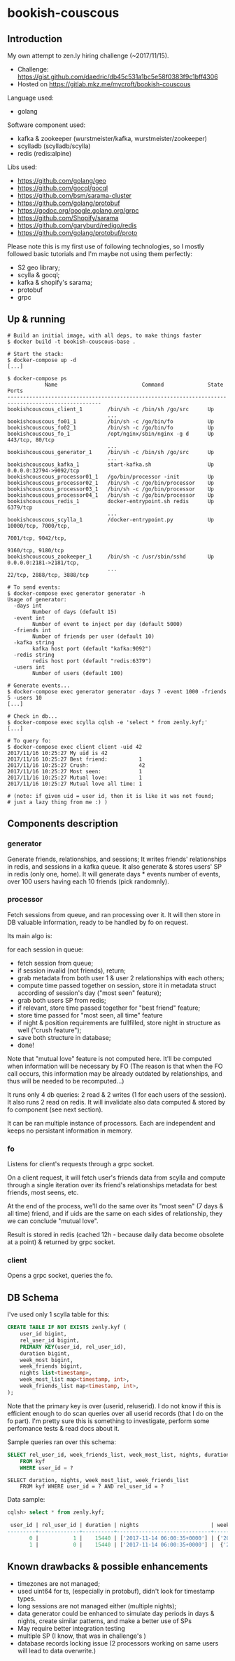 bookish-couscous
================

## Introduction

My own attempt to zen.ly hiring challenge (~2017/11/15).

- Challenge: https://gist.github.com/daedric/db45c531a1bc5e58f0383f9c1bff4306
- Hosted on https://gitlab.mkz.me/mycroft/bookish-couscous

Language used:

- golang

Software component used:

- kafka & zookeeper (wurstmeister/kafka, wurstmeister/zookeeper)
- scylladb (scylladb/scylla)
- redis (redis:alpine)

Libs used:

- https://github.com/golang/geo
- https://github.com/gocql/gocql
- https://github.com/bsm/sarama-cluster
- https://github.com/golang/protobuf
- https://godoc.org/google.golang.org/grpc
- https://github.com/Shopify/sarama
- https://github.com/garyburd/redigo/redis
- https://github.com/golang/protobuf/proto

Please note this is my first use of following technologies, so I mostly
followed basic tutorials and I'm maybe not using them perfectly:

- S2 geo library;
- scylla & gocql;
- kafka & shopify's sarama;
- protobuf
- grpc


## Up & running

```shell
# Build an initial image, with all deps, to make things faster
$ docker build -t bookish-couscous-base .

# Start the stack:
$ docker-compose up -d
[...]

$ docker-compose ps
            Name                           Command              State              Ports
----------------------------------------------------------------------------------------------------
bookishcouscous_client_1        /bin/sh -c /bin/sh /go/src      Up
                                ...
bookishcouscous_fo01_1          /bin/sh -c /go/bin/fo           Up
bookishcouscous_fo02_1          /bin/sh -c /go/bin/fo           Up
bookishcouscous_fo_1            /opt/nginx/sbin/nginx -g d      Up      443/tcp, 80/tcp
                                ...
bookishcouscous_generator_1     /bin/sh -c /bin/sh /go/src      Up
                                ...
bookishcouscous_kafka_1         start-kafka.sh                  Up      0.0.0.0:32794->9092/tcp
bookishcouscous_processor01_1   /go/bin/processor -init         Up
bookishcouscous_processor02_1   /bin/sh -c /go/bin/processor    Up
bookishcouscous_processor03_1   /bin/sh -c /go/bin/processor    Up
bookishcouscous_processor04_1   /bin/sh -c /go/bin/processor    Up
bookishcouscous_redis_1         docker-entrypoint.sh redis      Up      6379/tcp
                                ...
bookishcouscous_scylla_1        /docker-entrypoint.py           Up      10000/tcp, 7000/tcp,
                                                                        7001/tcp, 9042/tcp,
                                                                        9160/tcp, 9180/tcp
bookishcouscous_zookeeper_1     /bin/sh -c /usr/sbin/sshd       Up      0.0.0.0:2181->2181/tcp,
                                ...                                     22/tcp, 2888/tcp, 3888/tcp

# To send events:
$ docker-compose exec generator generator -h
Usage of generator:
  -days int
        Number of days (default 15)
  -event int
        Number of event to inject per day (default 5000)
  -friends int
        Number of friends per user (default 10)
  -kafka string
        kafka host port (default "kafka:9092")
  -redis string
        redis host port (default "redis:6379")
  -users int
        Number of users (default 100)

# Generate events...
$ docker-compose exec generator generator -days 7 -event 1000 -friends 5 -users 10
[...]

# Check in db...
$ docker-compose exec scylla cqlsh -e 'select * from zenly.kyf;'
[...]

# To query fo:
$ docker-compose exec client client -uid 42
2017/11/16 10:25:27 My uid is 42
2017/11/16 10:25:27 Best friend:          1
2017/11/16 10:25:27 Crush:                42
2017/11/16 10:25:27 Most seen:            1
2017/11/16 10:25:27 Mutual love:          1
2017/11/16 10:25:27 Mutual love all time: 1

# (note: if given uid = user id, then it is like it was not found;
# just a lazy thing from me :) )
```


## Components description

### generator

Generate friends, relationships, and sessions; It writes friends' relationships in redis,
and sessions in a kafka queue. It also generate & stores users' SP in redis (only one, home).
It will generate days * events number of events, over 100 users having each 10 friends (pick randomnly).

### processor

Fetch sessions from queue, and ran processing over it. It will then store in DB valuable information,
ready to be handled by fo on request.

Its main algo is:

for each session in queue:

- fetch session from queue;
- if session invalid (not friends), return;
- grab metadata from both user 1 & user 2 relationships with each others;
- compute time passed together on session, store it in metadata struct according of session's day ("most seen" feature);
- grab both users SP from redis;
- if relevant, store time passed together for "best friend" feature;
- store time passed for "most seen, all time" feature
- if night & position requirements are fullfilled, store night in structure as well ("crush feature");
- save both structure in database;
- done!

Note that "mutual love" feature is not computed here. It'll be computed when information will
be necessary by FO (The reason is that when the FO call occurs, this information may be
already outdated by relationships, and thus will be needed to be recomputed...)

It runs only 4 db queries: 2 read & 2 writes (1 for each users of the session).
It also runs 2 read on redis.
It will invalidate also data computed & stored by fo component (see next section).

It can be ran multiple instance of processors. Each are independent and keeps no persistant information
in memory.

### fo

Listens for client's requests through a grpc socket.

On a client request, it will fetch user's friends data from scylla and compute through a single iteration
over its friend's relationships metadata for best friends, most seens, etc.

At the end of the process, we'll do the same over its "most seen" (7 days & all time) friend,
and if uids are the same on each sides of relationship, they we can conclude "mutual love".

Result is stored in redis (cached 12h - because daily data become obsolete at a point) & returned by grpc socket.

### client

Opens a grpc socket, queries the fo.


## DB Schema

I've used only 1 scylla table for this:

```sql
CREATE TABLE IF NOT EXISTS zenly.kyf (
    user_id bigint,
    rel_user_id bigint,
    PRIMARY KEY(user_id, rel_user_id),
    duration bigint,
    week_most bigint,
    week_friends bigint,
    nights list<timestamp>,
    week_most_list map<timestamp, int>,
    week_friends_list map<timestamp, int>,
);
```

Note that the primary key is over (userid, reluserid). I do not know if this is
efficient enough to do scan queries over all userid records (that I do on the
fo part). I'm pretty sure this is something to investigate, perform some
perfomance tests & read docs about it.

Sample queries ran over this schema:

```sql
SELECT rel_user_id, week_friends_list, week_most_list, nights, duration
    FROM kyf
    WHERE user_id = ?
```

```
SELECT duration, nights, week_most_list, week_friends_list
    FROM kyf WHERE user_id = ? AND rel_user_id = ?
```

Data sample:

```sql
cqlsh> select * from zenly.kyf;

 user_id | rel_user_id | duration | nights                       | week_friends_list                                                                                                                                                                                                                              | week_most_list
---------+-------------+----------+------------------------------+------------------------------------------------------------------------------------------------------------------------------------------------------------------------------------------------------------------------------------------------+------------------------------------------------------------------------------------------------------------------------------------------------------------------------------------------------------------------------------------------------
       0 |           1 |    15440 | ['2017-11-14 06:00:35+0000'] | {'2017-11-11 00:00:00+0000': 1973, '2017-11-12 00:00:00+0000': 2127, '2017-11-13 00:00:00+0000': 1569, '2017-11-14 00:00:00+0000': 1818, '2017-11-15 00:00:00+0000': 2516, '2017-11-16 00:00:00+0000': 2348, '2017-11-17 00:00:00+0000': 1131} | {'2017-11-11 00:00:00+0000': 2167, '2017-11-12 00:00:00+0000': 2127, '2017-11-13 00:00:00+0000': 1569, '2017-11-14 00:00:00+0000': 2289, '2017-11-15 00:00:00+0000': 2516, '2017-11-16 00:00:00+0000': 2348, '2017-11-17 00:00:00+0000': 1236}
       1 |           0 |    15440 | ['2017-11-14 06:00:35+0000'] |  {'2017-11-11 00:00:00+0000': 2167, '2017-11-12 00:00:00+0000': 2127, '2017-11-13 00:00:00+0000': 1569, '2017-11-14 00:00:00+0000': 1913, '2017-11-15 00:00:00+0000': 1916, '2017-11-16 00:00:00+0000': 2065, '2017-11-17 00:00:00+0000': 788} | {'2017-11-11 00:00:00+0000': 2167, '2017-11-12 00:00:00+0000': 2127, '2017-11-13 00:00:00+0000': 1569, '2017-11-14 00:00:00+0000': 2289, '2017-11-15 00:00:00+0000': 2516, '2017-11-16 00:00:00+0000': 2348, '2017-11-17 00:00:00+0000': 1236}
```

## Known drawbacks & possible enhancements

- timezones are not managed;
- used uint64 for ts, (especially in protobuf), didn't look for timestamp types.
- long sessions are not managed either (multiple nights);
- data generator could be enhanced to simulate day periods in days & nights, create similar
  patterns, and make a better use of SPs
- May require better integration testing
- multiple SP (I know, that was in challenge's )
- database records locking issue (2 processors working on same users will lead to data overwrite.)
